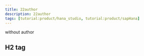 ```yaml
---
title: 22author
description: 22author
tags: [tutorial:product/hana_studio, tutorial:product/sapHana]
---
```

without author
## H2 tag
